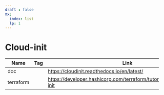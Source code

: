 ```yaml
---
draft : false
mx:
  index: list
  lp: 1
---
```


# Cloud-init

|Name|Tag|Link|Description|
|-|-|-|-|
|doc||https://cloudinit.readthedocs.io/en/latest/
|terraform||https://developer.hashicorp.com/terraform/tutorials/provision/cloud-init
